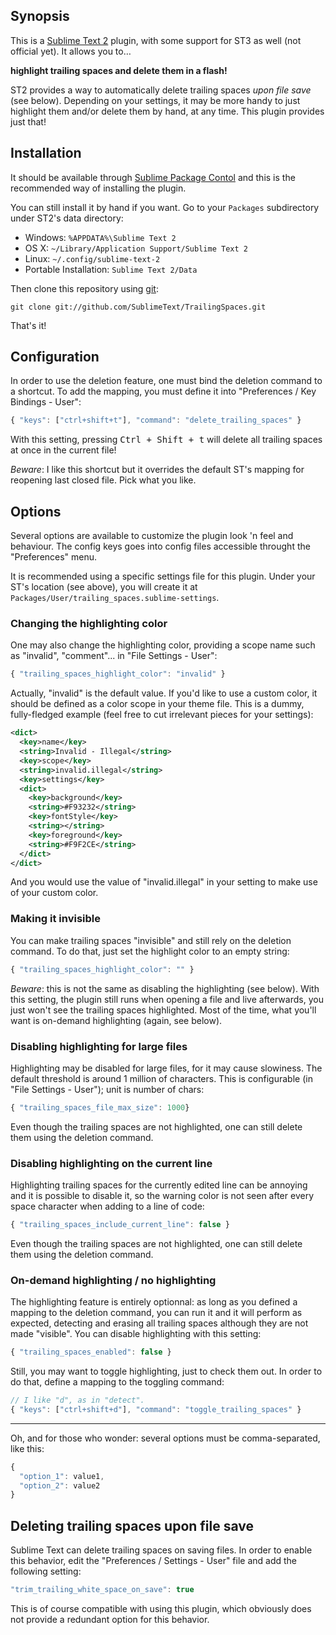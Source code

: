 ## Synopsis

This is a [Sublime Text 2](http://www.sublimetext.com/2) plugin, with some support for ST3 as well
(not official yet). It allows you to…

**highlight trailing spaces and delete them in a flash!**

ST2 provides a way to automatically delete trailing spaces *upon file save* (see below).
Depending on your settings, it may be more handy to just highlight them and/or
delete them by hand, at any time. This plugin provides just that!

## Installation

It should be available through [Sublime Package Contol](http://wbond.net/sublime_packages/package_control) and
this is the recommended way of installing the plugin.

You can still install it by hand if you want. Go to your `Packages` subdirectory under ST2's data directory:

* Windows: `%APPDATA%\Sublime Text 2`
* OS X: `~/Library/Application Support/Sublime Text 2`
* Linux: `~/.config/sublime-text-2`
* Portable Installation: `Sublime Text 2/Data`

Then clone this repository using [git](http://git-scm.com):

    git clone git://github.com/SublimeText/TrailingSpaces.git

That's it!

## Configuration

In order to use the deletion feature, one must bind the deletion command to a shortcut. To add the mapping,
you must define it into "Preferences / Key Bindings - User":

``` js
{ "keys": ["ctrl+shift+t"], "command": "delete_trailing_spaces" }
```

With this setting, pressing <kbd>Ctrl + Shift + t</kbd> will delete all trailing spaces at once in the current file!

*Beware*: I like this shortcut but it overrides the default ST's mapping for reopening last closed file. Pick what you like.

## Options

Several options are available to customize the plugin look 'n feel and behaviour. The
config keys goes into config files accessible throught the "Preferences" menu.

It is recommended using a specific settings file for this plugin. Under your ST's location (see above), you
will create it at `Packages/User/trailing_spaces.sublime-settings`.

### Changing the highlighting color

One may also change the highlighting color, providing a scope name such
as "invalid", "comment"... in "File Settings - User":

``` js
{ "trailing_spaces_highlight_color": "invalid" }
```

Actually, "invalid" is the default value. If you'd like to use a custom color,
it should be defined as a color scope in your theme file. This is a dummy, fully-fledged
example (feel free to cut irrelevant pieces for your settings):

``` xml
<dict>
  <key>name</key>
  <string>Invalid - Illegal</string>
  <key>scope</key>
  <string>invalid.illegal</string>
  <key>settings</key>
  <dict>
    <key>background</key>
    <string>#F93232</string>
    <key>fontStyle</key>
    <string></string>
    <key>foreground</key>
    <string>#F9F2CE</string>
  </dict>
</dict>
```

And you would use the value of "invalid.illegal" in your setting to make use of your custom color.

### Making it invisible

You can make trailing spaces "invisible" and still rely on the deletion command. To do that, just
set the highlight color to an empty string:

``` js
{ "trailing_spaces_highlight_color": "" }
```

*Beware*: this is not the same as disabling the highlighting (see below). With this setting, the plugin still
runs when opening a file and live afterwards, you just won't see the trailing spaces highlighted. Most of the
time, what you'll want is on-demand highlighting (again, see below).

### Disabling highlighting for large files

Highlighting may be disabled for large files, for it may cause slowiness. The default threshold
is around 1 million of characters. This is configurable (in "File Settings - User"); unit is number of chars:

``` js
{ "trailing_spaces_file_max_size": 1000}
```

Even though the trailing spaces are not highlighted, one can still delete them
using the deletion command.

### Disabling highlighting on the current line

Highlighting trailing spaces for the currently edited line can be annoying and it is possible
to disable it, so the warning color is not seen after every space character when adding to a
line of code:

``` js
{ "trailing_spaces_include_current_line": false }
```

Even though the trailing spaces are not highlighted, one can still delete them
using the deletion command.

### On-demand highlighting / no highlighting

The highlighting feature is entirely optionnal: as long as you defined a mapping to the deletion
command, you can run it and it will perform as expected, detecting and erasing all trailing spaces
although they are not made "visible". You can disable highlighting with this setting:

``` js
{ "trailing_spaces_enabled": false }
```

Still, you may want to toggle highlighting, just to check them out. In order to do that, define a
mapping to the toggling command:

``` js
// I like "d", as in "detect".
{ "keys": ["ctrl+shift+d"], "command": "toggle_trailing_spaces" }
```

----

Oh, and for those who wonder: several options must be comma-separated, like this:

``` js
{
  "option_1": value1,
  "option_2": value2
}
```

## Deleting trailing spaces upon file save

Sublime Text can delete trailing spaces on saving files. In order to enable this behavior, edit the
"Preferences / Settings - User" file and add the following setting:

``` js
"trim_trailing_white_space_on_save": true
```

This is of course compatible with using this plugin, which obviously does not provide a redundant option
for this behavior.
